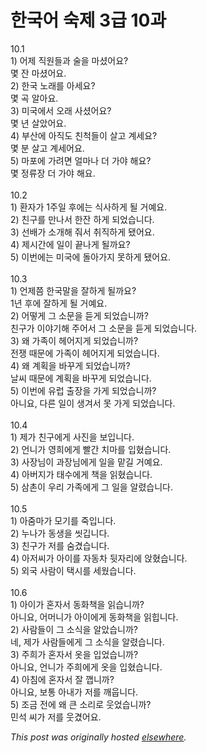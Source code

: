 # 한국어 숙제 3급 10과

<p>10.1<br>1) 어제 직원들과 술을 마셨어요?<br>몇 잔 마셨어요.<br>2) 한국 노래를 아세요?<br>몇 곡 알아요.<br>3) 미국에서 오래 사셨어요?<br>몇 년 살았어요.<br>4) 부산에 아직도 친척들이 살고 계세요?<br>몇 분 살고 계세어요.<br>5) 마포에 가려면 얼마나 더 가야 해요?<br>몇 정류장 더 가야 해요.<br><br>10.2<br>1) 환자가 1주일 후에는 식사하게 될 거예요.<br>2) 친구를 만나서 한잔 하게 되었습니다.<br>3) 선배가 소개해 줘서 취직하게 됐어요.<br>4) 제시간에 일이 끝나게 될까요?<br>5) 이번에는 미국에 돌아가지 못하게 됐어요.<br><br>10.3<br>1) 언제쯤 한국말을 잘하게 될까요?<br>1년 후에 잘하게 될 거예요.<br>2) 어떻게 그 소문을 듣게 되었습니까?<br>친구가 이야기해 주어서 그 소문을 듣게 되었습니다.<br>3) 왜 가족이 헤어지게 되었습니까?<br>전쟁 때문에 가족이 헤어지게 되었습니다.<br>4) 왜 계획을 바꾸게 되었습니까?<br>날씨 때문에 계획을 바꾸게 되었습니다.<br>5) 이번에 유럽 출장을 가게 되었습니까?<br>아니요, 다른 일이 생겨서 못 가게 되었습니다.<br><br>10.4<br>1) 제가 친구에게 사진을 보입니다.<br>2) 언니가 영희에게 빨간 치마를 입혔습니다.<br>3) 사장님이 과장님에게 일을 맡길 거예요.<br>4) 아버지가 태수에게 책을 읽혔습니다.<br>5) 삼촌이 우리 가족에게 그 일을 알렸습니다.<br><br>10.5<br>1) 아줌마가 모기를 죽입니다.<br>2) 누나가 동생을 씻깁니다.<br>3) 친구가 저를 숨겼습니다.<br>4) 아저씨가 아이를 자동차 뒷자리에 앉혔습니다.<br>5) 외국 사람이 택시를 세웠습니다.<br><br>10.6<br>1) 아이가 혼자서 동화책을 읽습니까?<br>아니요, 어머니가 아이에게 동화책을 읽힙니다.<br>2) 사람들이 그 소식을 알았습니까?<br>네, 제가 사람들에게 그 소식을 알렸습니다.<br>3) 주희가 혼자서 옷을 입었습니까?<br>아니요, 언니가 주희에게 옷을 입혔습니다.<br>4) 아침에 혼자서 잘 깹니까?<br>아니요, 보통 아내가 저를 깨웁니다.<br>5) 조금 전에 왜 큰 소리로 웃었습니까?<br>민석 씨가 저를 웃겼어요.</p>


*This post was originally hosted [elsewhere](http://planspace.blogspot.com/2009/04/3-10.html).*
